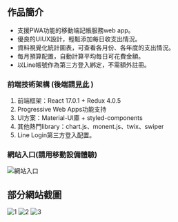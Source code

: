 ## 作品簡介
- 支援PWA功能的移動端記帳服務web app。
- 優良的UIUX設計，輕鬆添加每日收支出情況。
- 資料視覺化統計圖表，可查看各月份、各年度的支出情況。
- 每月預算配置，自動計算平均每日可花費金額。
- 以Line帳號作為第三方登入綁定，不需額外註冊。

### 前端技術架構 (後端請[見此](https://github.com/YunTaoLin/Account_Backend) )
1. 前端框架：React 17.0.1 + Redux 4.0.5
2. Progressive Web Apps功能支持
3. UI方案：Material-UI庫 + styled-components
4. 其他熱門library：chart.js、monent.js、twix、swiper
5. Line Login第三方登入配置。

### 網站入口(請用移動設備體驗)
![網站入口](https://i.imgur.com/oMwh8R4.png)


## 部分網站截圖
![1](https://i.imgur.com/idKG7vr.png)
![2](https://i.imgur.com/VwyUr6s.png)
![3](https://i.imgur.com/KTHbIcP.png)
